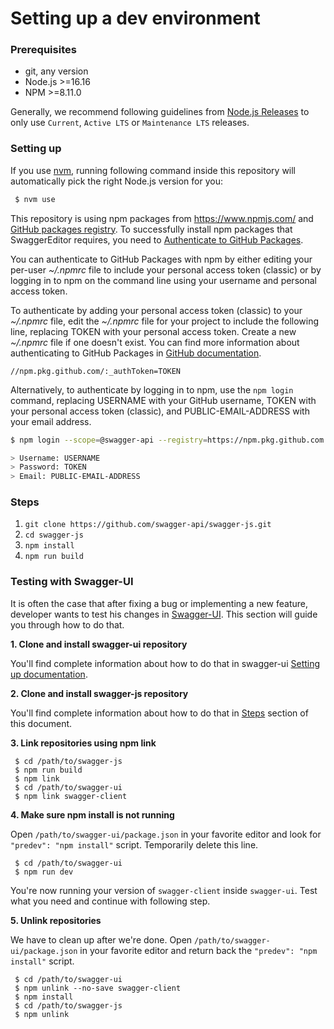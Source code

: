 # Setting up a dev environment

### Prerequisites

- git, any version
- Node.js >=16.16
- NPM >=8.11.0

Generally, we recommend following guidelines from [Node.js Releases](https://nodejs.org/en/about/releases/) to only use `Current`, `Active LTS` or `Maintenance LTS` releases.

### Setting up

If you use [nvm](https://github.com/nvm-sh/nvm), running following command inside this repository will automatically pick the right Node.js version for you:

```sh
 $ nvm use
```

This repository is using npm packages from https://www.npmjs.com/ and [GitHub packages registry](https://docs.github.com/en/packages/learn-github-packages/introduction-to-github-packages). 
To successfully install npm packages that SwaggerEditor requires, you need to [Authenticate to GitHub Packages](https://docs.github.com/en/packages/learn-github-packages/introduction-to-github-packages).

You can authenticate to GitHub Packages with npm by either editing your per-user *~/.npmrc*
file to include your personal access token (classic) or by logging in to npm on the command line using your username and personal access token.

To authenticate by adding your personal access token (classic) to your *~/.npmrc* file,
edit the *~/.npmrc* file for your project to include the following line,
replacing TOKEN with your personal access token. Create a new *~/.npmrc* file if one doesn't exist.
You can find more information about authenticating to GitHub Packages in [GitHub documentation](https://docs.github.com/en/packages/working-with-a-github-packages-registry/working-with-the-npm-registry#authenticating-to-github-packages).

```
//npm.pkg.github.com/:_authToken=TOKEN
```


Alternatively, to authenticate by logging in to npm, use the `npm login` command,
replacing USERNAME with your GitHub username, TOKEN with your personal access token (classic),
and PUBLIC-EMAIL-ADDRESS with your email address.

```sh
$ npm login --scope=@swagger-api --registry=https://npm.pkg.github.com

> Username: USERNAME
> Password: TOKEN
> Email: PUBLIC-EMAIL-ADDRESS
```

### Steps

1. `git clone https://github.com/swagger-api/swagger-js.git`
2. `cd swagger-js`
3. `npm install`
4. `npm run build`

### Testing with Swagger-UI

It is often the case that after fixing a bug or implementing a new feature,
developer wants to test his changes in [Swagger-UI](https://github.com/swagger-api/swagger-ui).
This section will guide you through how to do that.

**1. Clone and install swagger-ui repository**

You'll find complete information about how to do that in swagger-ui [Setting up documentation](https://github.com/swagger-api/swagger-ui/blob/master/docs/development/setting-up.md).

**2. Clone and install swagger-js repository**

You'll find complete information about how to do that in [Steps](setting-up.md#steps) section of this document.

**3. Link repositories using npm link**

```shell script
 $ cd /path/to/swagger-js
 $ npm run build
 $ npm link
 $ cd /path/to/swagger-ui
 $ npm link swagger-client
```

**4. Make sure npm install is not running**

Open `/path/to/swagger-ui/package.json` in your favorite editor and look for `"predev": "npm install"`
script. Temporarily delete this line.

```shell script
 $ cd /path/to/swagger-ui
 $ npm run dev
``` 

You're now running your version of `swagger-client` inside `swagger-ui`. Test
what you need and continue with following step.

**5. Unlink repositories**

We have to clean up after we're done. Open `/path/to/swagger-ui/package.json` 
in your favorite editor and return back the `"predev": "npm install"` script.

```shell script
 $ cd /path/to/swagger-ui
 $ npm unlink --no-save swagger-client
 $ npm install
 $ cd /path/to/swagger-js
 $ npm unlink
```




